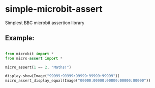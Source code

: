 # simple-microbit-assert
Simplest BBC microbit assertion library

## Example:

```python

from microbit import *
from micro-assert import *

micro_assert(1 == 2, "Maths!")

display.show(Image("99999:99999:99999:99999:99999"))
micro_assert_display_equal(Image("00000:00000:00000:00000:00000"))

```
